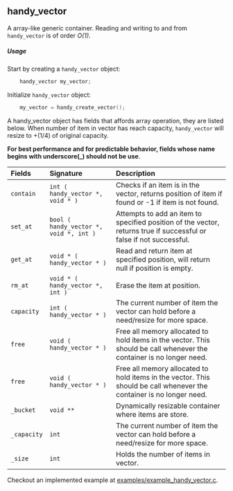 ## handy_vector

A  array-like generic container. Reading and writing to and from `handy_vector` is of order *O(1)*.

##### Usage

Start by creating a `handy_vector` object:

```c
    handy_vector my_vector;
```

Initialize `handy_vector` object:

```c
    my_vector = handy_create_vector();
```

A handy_vector object has fields that affords array operation, they are listed below. When number
of item in vector has reach capacity, `handy_vector` will resize to +(1/4) of original capacity.

**For best performance and for predictable behavior, fields whose name
begins with underscore(_) should not be use**.

| Fields            | Signature                             | Description                         |
|:------------------|:--------------------------------------|:------------------------------------|
| `contain`         | `int ( handy_vector *, void * )`      | Checks if an item is in the vector, returns position of item if found or -1 if item is not found.|
| `set_at`          | `bool ( handy_vector *, void *, int )`| Attempts to add an item to specified position of the vector, returns true if successful or false if not successful.|
| `get_at`          | `void * ( handy_vector * )`           | Read and return item at specified position, will return null if position is empty.
| `rm_at`           | `void * ( handy_vector *, int )`      | Erase the item at position.
| `capacity`        | `int ( handy_vector * )`              | The current number of item the vector can hold before a need/resize for more space. |
| `free`            | `void ( handy_vector * )`             | Free all memory allocated to hold items in the vector. This should be call whenever the container is no longer need.
| `free`            | `void ( handy_vector * )`             | Free all memory allocated to hold items in the vector. This should be call whenever the container is no longer need.
| `_bucket`         | `void **`                             | Dynamically resizable container where items are store.
| `_capacity`       | `int`                                 | The current number of item the vector can hold before a need/resize for more space.
| `_size`           | `int`                                 | Holds the number of items in vector.


Checkout an implemented example at [examples/example_handy_vector.c](../examples/example_handy_vector.c).